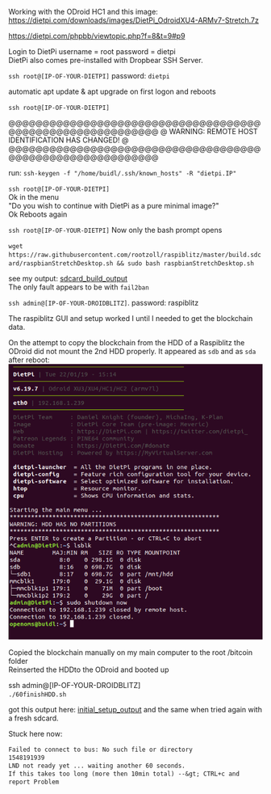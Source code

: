 Working with the ODroid HC1 and this image: https://dietpi.com/downloads/images/DietPi_OdroidXU4-ARMv7-Stretch.7z

https://dietpi.com/phpbb/viewtopic.php?f=8&t=9#p9

Login to DietPi
username = root
password = dietpi  
DietPi also comes pre-installed with Dropbear SSH Server.

`ssh root@[IP-OF-YOUR-DIETPI]`
password: `dietpi`

automatic apt update & apt upgrade on first logon and reboots

`ssh root@[IP-OF-YOUR-DIETPI]`

@@@@@@@@@@@@@@@@@@@@@@@@@@@@@@@@@@@@@@@@@@@@@@@@@@@@@@@@@@@
@    WARNING: REMOTE HOST IDENTIFICATION HAS CHANGED!     @
@@@@@@@@@@@@@@@@@@@@@@@@@@@@@@@@@@@@@@@@@@@@@@@@@@@@@@@@@@@

run: `ssh-keygen -f "/home/buidl/.ssh/known_hosts" -R "dietpi.IP"`

`ssh root@[IP-OF-YOUR-DIETPI]`  
Ok in the menu  
"Do you wish to continue with DietPi as a pure minimal image?"  
Ok
Reboots again

`ssh root@[IP-OF-YOUR-DIETPI]`
Now only the bash prompt opens

`wget https://raw.githubusercontent.com/rootzoll/raspiblitz/master/build.sdcard/raspbianStretchDesktop.sh && sudo bash raspbianStretchDesktop.sh`

see my output: [sdcard_build_output](sdcard_build_output.html)  
The only fault appears to be with `fail2ban`

 
`ssh admin@[IP-OF-YOUR-DROIDBLITZ]`.
password: raspiblitz

The raspiblitz GUI and setup worked I until I needed to get the blockchain data.

On the attempt to copy the blockchain from the HDD of a Raspiblitz the ODroid did not mount the 2nd HDD properly.
It appeared as `sdb` and as `sda` after reboot:
![](after_reboot_with_2nd_HDD.png)

 Copied the blockchain manually on my main computer to the root /bitcoin folder  
 Reinserted the HDDto the ODroid and booted up
 
 ssh admin@[IP-OF-YOUR-DROIDBLITZ]  
`./60finishHDD.sh` 

got this output here: [initial_setup_output](initial_setup_output.html)
and the same when tried again with a fresh sdcard.

Stuck here now: 
```
Failed to connect to bus: No such file or directory
1548191939
LND not ready yet ... waiting another 60 seconds.
If this takes too long (more then 10min total) --&gt; CTRL+c and report Problem
```

